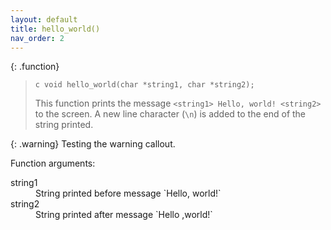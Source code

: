```yaml
---
layout: default
title: hello_world()
nav_order: 2
---
```


{: .function}
> ```c void hello_world(char *string1, char *string2); ```
>
> This function prints the message `<string1> Hello, world! <string2>` to the screen. A new line character (`\n`) is added to the end of the string printed.

{: .warning}
Testing the warning callout.


Function arguments:

<dl>
  <dt>string1</dt> <dd>String printed before message `Hello, world!`</dd>
  <dt>string2</dt> <dd>String printed after message `Hello ,world!`</dd>
</dl>
